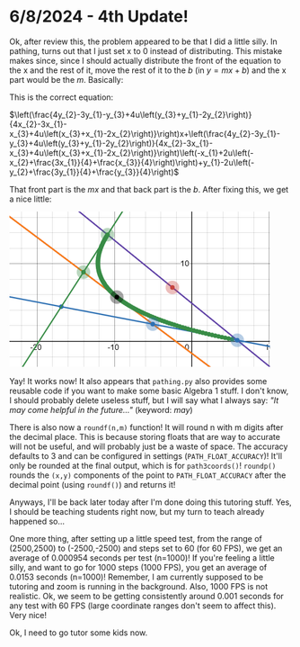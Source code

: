 # 6/8/2024 - 4th Update!

Ok, after review this, the problem appeared to be that I did a little silly. In pathing, turns out that I just set x to 0 instead of distributing. This mistake makes since, since I should actually distribute the front of the equation to the x and the rest of it, move the rest of it to the $b$ (in $y=mx+b$) and the x part would be the $m$. Basically:

This is the correct equation: 

$\left(\frac{4y_{2}-3y_{1}-y_{3}+4u\left(y_{3}+y_{1}-2y_{2}\right)}{4x_{2}-3x_{1}-x_{3}+4u\left(x_{3}+x_{1}-2x_{2}\right)}\right)x+\left(\frac{4y_{2}-3y_{1}-y_{3}+4u\left(y_{3}+y_{1}-2y_{2}\right)}{4x_{2}-3x_{1}-x_{3}+4u\left(x_{3}+x_{1}-2x_{2}\right)}\right)\left(-x_{1}+2u\left(-x_{2}+\frac{3x_{1}}{4}+\frac{x_{3}}{4}\right)\right)+y_{1}-2u\left(-y_{2}+\frac{3y_{1}}{4}+\frac{y_{3}}{4}\right)$

That front part is the $mx$ and that back part is the $b$. After fixing this, we get a nice little:

![yippee](</updatelogs/images/06082024 - 1.png>)

Yay! It works now! It also appears that `pathing.py` also provides some reusable code if you want to make some basic Algebra 1 stuff. I don't know, I should probably delete useless stuff, but I will say what I always say: *"It may come helpful in the future..."* (keyword: *may*)

There is also now a `roundf(n,m)` function! It will round n with m digits after the decimal place. This is because storing floats that are way to accurate will not be useful, and will probably just be a waste of space. The accuracy defaults to 3 and can be configured in settings (`PATH_FLOAT_ACCURACY`)! It'll only be rounded at the final output, which is for `path3coords()`! `roundp()` rounds the `(x,y)` components of the point to `PATH_FLOAT_ACCURACY` after the decimal point (using `roundf()`) and returns it!

Anyways, I'll be back later today after I'm done doing this tutoring stuff. Yes, I should be teaching students right now, but my turn to teach already happened so...

One more thing, after setting up a little speed test, from the range of (2500,2500) to (-2500,-2500) and steps set to 60 (for 60 FPS), we get an average of 0.000954 seconds per test (n=1000)! If you're feeling a little silly, and want to go for 1000 steps (1000 FPS), you get an average of 0.0153 seconds (n=1000)! Remember, I am currently supposed to be tutoring and zoom is running in the background. Also, 1000 FPS is not realistic. Ok, we seem to be getting consistently around 0.001 seconds for any test with 60 FPS (large coordinate ranges don't seem to affect this). Very nice!

Ok, I need to go tutor some kids now.